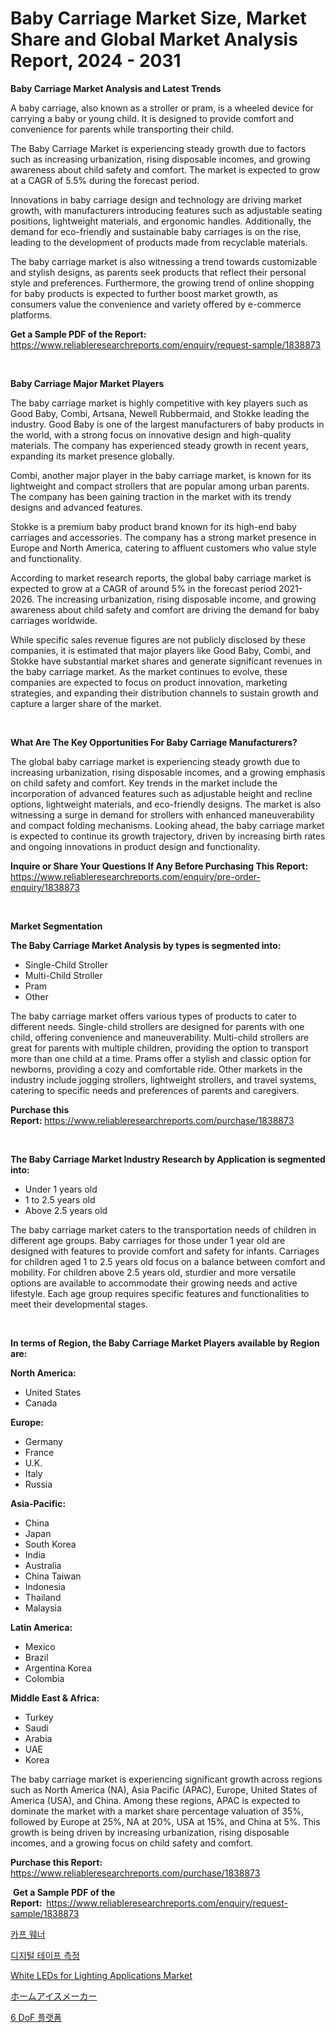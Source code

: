 <p><h1>Baby Carriage Market Size, Market Share and Global Market Analysis Report, 2024 - 2031</h1></p><p><strong>Baby Carriage Market Analysis and Latest Trends</strong></p>
<p><p>A baby carriage, also known as a stroller or pram, is a wheeled device for carrying a baby or young child. It is designed to provide comfort and convenience for parents while transporting their child.</p><p>The Baby Carriage Market is experiencing steady growth due to factors such as increasing urbanization, rising disposable incomes, and growing awareness about child safety and comfort. The market is expected to grow at a CAGR of 5.5% during the forecast period.</p><p>Innovations in baby carriage design and technology are driving market growth, with manufacturers introducing features such as adjustable seating positions, lightweight materials, and ergonomic handles. Additionally, the demand for eco-friendly and sustainable baby carriages is on the rise, leading to the development of products made from recyclable materials.</p><p>The baby carriage market is also witnessing a trend towards customizable and stylish designs, as parents seek products that reflect their personal style and preferences. Furthermore, the growing trend of online shopping for baby products is expected to further boost market growth, as consumers value the convenience and variety offered by e-commerce platforms.</p></p>
<p><strong>Get a Sample PDF of the Report:&nbsp;</strong> <a href="https://www.reliableresearchreports.com/enquiry/request-sample/1838873">https://www.reliableresearchreports.com/enquiry/request-sample/1838873</a></p>
<p>&nbsp;</p>
<p><strong>Baby Carriage Major Market Players</strong></p>
<p><p>The baby carriage market is highly competitive with key players such as Good Baby, Combi, Artsana, Newell Rubbermaid, and Stokke leading the industry. Good Baby is one of the largest manufacturers of baby products in the world, with a strong focus on innovative design and high-quality materials. The company has experienced steady growth in recent years, expanding its market presence globally.</p><p>Combi, another major player in the baby carriage market, is known for its lightweight and compact strollers that are popular among urban parents. The company has been gaining traction in the market with its trendy designs and advanced features.</p><p>Stokke is a premium baby product brand known for its high-end baby carriages and accessories. The company has a strong market presence in Europe and North America, catering to affluent customers who value style and functionality.</p><p>According to market research reports, the global baby carriage market is expected to grow at a CAGR of around 5% in the forecast period 2021-2026. The increasing urbanization, rising disposable income, and growing awareness about child safety and comfort are driving the demand for baby carriages worldwide.</p><p>While specific sales revenue figures are not publicly disclosed by these companies, it is estimated that major players like Good Baby, Combi, and Stokke have substantial market shares and generate significant revenues in the baby carriage market. As the market continues to evolve, these companies are expected to focus on product innovation, marketing strategies, and expanding their distribution channels to sustain growth and capture a larger share of the market.</p></p>
<p>&nbsp;</p>
<p><strong>What Are The Key Opportunities For Baby Carriage Manufacturers?</strong></p>
<p><p>The global baby carriage market is experiencing steady growth due to increasing urbanization, rising disposable incomes, and a growing emphasis on child safety and comfort. Key trends in the market include the incorporation of advanced features such as adjustable height and recline options, lightweight materials, and eco-friendly designs. The market is also witnessing a surge in demand for strollers with enhanced maneuverability and compact folding mechanisms. Looking ahead, the baby carriage market is expected to continue its growth trajectory, driven by increasing birth rates and ongoing innovations in product design and functionality.</p></p>
<p><strong>Inquire or Share Your Questions If Any Before Purchasing This Report:</strong> <a href="https://www.reliableresearchreports.com/enquiry/pre-order-enquiry/1838873">https://www.reliableresearchreports.com/enquiry/pre-order-enquiry/1838873</a></p>
<p>&nbsp;</p>
<p><strong>Market Segmentation</strong></p>
<p><strong>The Baby Carriage Market Analysis by types is segmented into:</strong></p>
<p><ul><li>Single-Child Stroller</li><li>Multi-Child Stroller</li><li>Pram</li><li>Other</li></ul></p>
<p><p>The baby carriage market offers various types of products to cater to different needs. Single-child strollers are designed for parents with one child, offering convenience and maneuverability. Multi-child strollers are great for parents with multiple children, providing the option to transport more than one child at a time. Prams offer a stylish and classic option for newborns, providing a cozy and comfortable ride. Other markets in the industry include jogging strollers, lightweight strollers, and travel systems, catering to specific needs and preferences of parents and caregivers.</p></p>
<p><strong>Purchase this Report:&nbsp;</strong><a href="https://www.reliableresearchreports.com/purchase/1838873">https://www.reliableresearchreports.com/purchase/1838873</a></p>
<p>&nbsp;</p>
<p><strong>The Baby Carriage Market Industry Research by Application is segmented into:</strong></p>
<p><ul><li>Under 1 years old</li><li>1 to 2.5 years old</li><li>Above 2.5 years old</li></ul></p>
<p><p>The baby carriage market caters to the transportation needs of children in different age groups. Baby carriages for those under 1 year old are designed with features to provide comfort and safety for infants. Carriages for children aged 1 to 2.5 years old focus on a balance between comfort and mobility. For children above 2.5 years old, sturdier and more versatile options are available to accommodate their growing needs and active lifestyle. Each age group requires specific features and functionalities to meet their developmental stages.</p></p>
<p>&nbsp;</p>
<p><strong>In terms of Region, the Baby Carriage Market Players available by Region are:</strong></p>
<p>
    <p> <strong> North America: </strong>
        <ul>
            <li>United States</li>
            <li>Canada</li>
        </ul>
        </p> 
    <p> <strong> Europe: </strong>
        <ul>
            <li>Germany</li>
            <li>France</li>
            <li>U.K.</li>
            <li>Italy</li>
            <li>Russia</li>
        </ul>
        </p> 
    <p> <strong> Asia-Pacific: </strong>
        <ul>
            <li>China</li>
            <li>Japan</li>
            <li>South Korea</li>
            <li>India</li>
            <li>Australia</li>
            <li>China Taiwan</li>
            <li>Indonesia</li>
            <li>Thailand</li>
            <li>Malaysia</li>
        </ul>
        </p> 
    <p> <strong> Latin America: </strong>
        <ul>
            <li>Mexico</li>
            <li>Brazil</li>
            <li>Argentina Korea</li>
            <li>Colombia</li>
        </ul>
        </p> 
    <p> <strong> Middle East & Africa: </strong>
        <ul>
            <li>Turkey</li>
            <li>Saudi</li>
            <li>Arabia</li>
            <li>UAE</li>
            <li>Korea</li>
        </ul>
    </p>
    </p>
<p><p>The baby carriage market is experiencing significant growth across regions such as North America (NA), Asia Pacific (APAC), Europe, United States of America (USA), and China. Among these regions, APAC is expected to dominate the market with a market share percentage valuation of 35%, followed by Europe at 25%, NA at 20%, USA at 15%, and China at 5%. This growth is being driven by increasing urbanization, rising disposable incomes, and a growing focus on child safety and comfort.</p></p>
<p><strong>Purchase this Report: </strong><a href="https://www.reliableresearchreports.com/purchase/1838873">https://www.reliableresearchreports.com/purchase/1838873</a></p>
<p>&nbsp;<strong>Get a Sample PDF of the Report:&nbsp;&nbsp;</strong><a href="https://www.reliableresearchreports.com/enquiry/request-sample/1838873">https://www.reliableresearchreports.com/enquiry/request-sample/1838873</a></p>
<p><strong></strong></p>
<p><p><a href="https://medium.com/@duculucescu2022/%EC%86%A1%EC%95%84%EC%A7%80-%EC%9A%B0%EC%9C%A0%EC%8B%9C%EC%9E%A5%EC%9D%80-%EC%8B%9C%EC%9E%A5-%EC%A0%90%EC%9C%A0%EC%9C%A8-%EC%8B%9C%EC%9E%A5-%EB%8F%99%ED%96%A5-%EB%B0%8F-%EC%8B%9C%EC%9E%A5-%EC%84%B1%EC%9E%A5%EC%97%90-%EB%8C%80%ED%95%9C-%EC%A0%95%EB%B3%B4%EB%A5%BC-%EC%A0%9C%EA%B3%B5%ED%95%A9%EB%8B%88%EB%8B%A4-d29ec5d81053">카프 웨너</a></p><p><a href="https://medium.com/@lowellleke20231/%EB%94%94%EC%A7%80%ED%84%B8-%ED%85%8C%EC%9D%B4%ED%94%84-%EC%B8%A1%EC%A0%95%EA%B8%B0-%EC%8B%9C%EC%9E%A5-%EA%B7%9C%EB%AA%A8-cagr-%ED%8A%B8%EB%A0%8C%EB%93%9C-2024-2030-597acd20a1e8">디지털 테이프 측정</a></p><p><a href="https://github.com/Airanohannonzb68e5pb53oc1/Market-Research-Report-List-1/blob/main/white-leds-for-lighting-applications-market.md">White LEDs for Lighting Applications Market</a></p><p><a href="https://github.com/AriMuller2009/Market-Research-Report-List-1/blob/main/39683367708.md">ホームアイスメーカー</a></p><p><a href="https://github.com/CorEmtymerich56566/Market-Research-Report-List-1/blob/main/25727827126.md">6 DoF 플랫폼</a></p></p>
